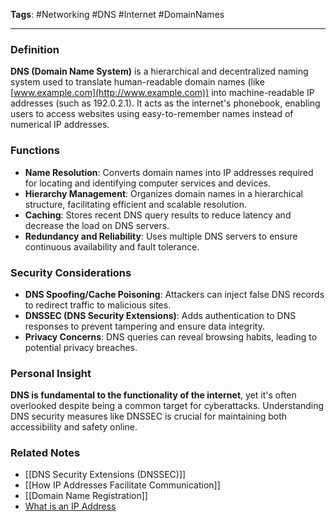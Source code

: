 **Tags**: #Networking #DNS #Internet #DomainNames

---

### Definition

**DNS (Domain Name System)** is a hierarchical and decentralized naming system used to translate human-readable domain names (like [www.example.com](http://www.example.com)) into machine-readable IP addresses (such as 192.0.2.1). It acts as the internet's phonebook, enabling users to access websites using easy-to-remember names instead of numerical IP addresses.

### Functions

- **Name Resolution**: Converts domain names into IP addresses required for locating and identifying computer services and devices.
- **Hierarchy Management**: Organizes domain names in a hierarchical structure, facilitating efficient and scalable resolution.
- **Caching**: Stores recent DNS query results to reduce latency and decrease the load on DNS servers.
- **Redundancy and Reliability**: Uses multiple DNS servers to ensure continuous availability and fault tolerance.

### Security Considerations

- **DNS Spoofing/Cache Poisoning**: Attackers can inject false DNS records to redirect traffic to malicious sites.
- **DNSSEC (DNS Security Extensions)**: Adds authentication to DNS responses to prevent tampering and ensure data integrity.
- **Privacy Concerns**: DNS queries can reveal browsing habits, leading to potential privacy breaches.

### Personal Insight

**DNS is fundamental to the functionality of the internet**, yet it's often overlooked despite being a common target for cyberattacks. Understanding DNS security measures like DNSSEC is crucial for maintaining both accessibility and safety online.

### Related Notes

- [[DNS Security Extensions (DNSSEC)]]
- [[How IP Addresses Facilitate Communication]]
- [[Domain Name Registration]]
- [What is an IP Address](What%20is%20an%20IP%20Address.md)